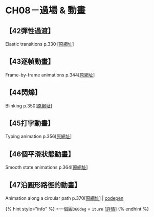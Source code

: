 # CH08－過場 & 動畫

## 【42彈性過渡】

Elastic transitions  p.330 \[[原網址](https://www.w3cplus.com/css3/css-secrets/elastic-transitions.html)\]

## 【43逐幀動畫】

Frame-by-frame animations    p.344\[[原網址](https://www.w3cplus.com/css3/css-secrets/frame-by-frame-animations.html)\]

## 【44閃爍】

Blinking  p.350\[[原網址](https://www.w3cplus.com/css3/css-secrets/blinking.html)\]

## 【45打字動畫】

Typing animation p.356\[[原網址](https://www.w3cplus.com/css3/css-secrets/typing-animation.html)\]

## 【46個平滑狀態動畫】

Smooth state animations p.364\[[原網址](https://www.w3cplus.com/css3/css-secrets/smooth-state-animations.html)\]

## 【47沿圓形路徑的動畫】

Animation along a circular path  p.370\[[原網址](https://www.w3cplus.com/css3/css-secrets/animation-along-a-circular-path.html)\] \| [codepen](https://codepen.io/airen/pen/Jdvbgr)

{% hint style="info" %}
⭐一個圓`360deg` = `1turn`  \[[詳情](https://css-tricks.com/gradians-and-turns-the-quiet-heroes-of-css-angles/)\]
{% endhint %}


